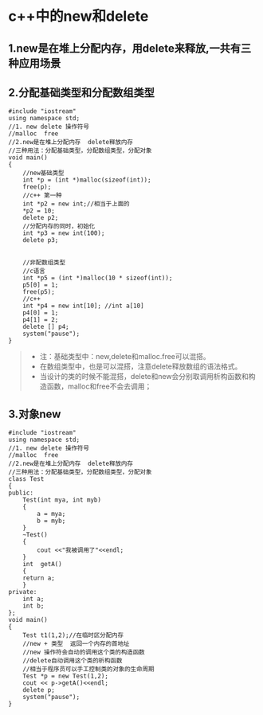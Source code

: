 # c++中的new和delete

## 1.new是在堆上分配内存，用delete来释放,一共有三种应用场景

## 2.分配基础类型和分配数组类型

```text
#include "iostream"
using namespace std;
//1. new delete 操作符号
//malloc  free
//2.new是在堆上分配内存  delete释放内存
//三种用法：分配基础类型，分配数组类型，分配对象
void main()
{
    //new基础类型
    int *p = (int *)malloc(sizeof(int));
    free(p);
    //c++ 第一种
    int *p2 = new int;//相当于上面的
    *p2 = 10;
    delete p2;
    //分配内存的同时，初始化
    int *p3 = new int(100);
    delete p3;


    //非配数组类型
    //c语言
    int *p5 = (int *)malloc(10 * sizeof(int));
    p5[0] = 1;
    free(p5);
    //c++
    int *p4 = new int[10]; //int a[10]
    p4[0] = 1;
    p4[1] = 2;
    delete [] p4;
    system("pause");
}
```

> * 注：基础类型中：new,delete和malloc.free可以混搭。
> * 在数组类型中，也是可以混搭，注意delete释放数组的语法格式。
> * 当设计的类的时候不能混搭，delete和new会分别取调用析构函数和构造函数，malloc和free不会去调用；

## 3.对象new

```text
#include "iostream"
using namespace std;
//1. new delete 操作符号
//malloc  free
//2.new是在堆上分配内存  delete释放内存
//三种用法：分配基础类型，分配数组类型，分配对象
class Test
{
public:
    Test(int mya, int myb)
    {
        a = mya;
        b = myb;
    }
    ~Test()
    {
        cout <<"我被调用了"<<endl;
    }
    int  getA()
    {
    return a;
    }
private:
    int a;
    int b;
};
void main()
{
    Test t1(1,2);//在临时区分配内存
    //new + 类型  返回一个内存的首地址
    //new 操作符会自动的调用这个类的构造函数
    //delete自动调用这个类的析构函数
    //相当于程序员可以手工控制类的对象的生命周期
    Test *p = new Test(1,2);
    cout << p->getA()<<endl;
    delete p;
    system("pause");
}
```

